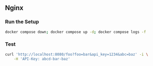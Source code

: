 ## Nginx

### Run the Setup

```sh
docker compose down; docker compose up -d; docker compose logs -f
```

### Test
```sh
curl 'http://localhost:8080/foo?foo=bar&api_key=1234&abc=baz' -i \
    -H 'API-Key: abcd-bar-baz'
```
